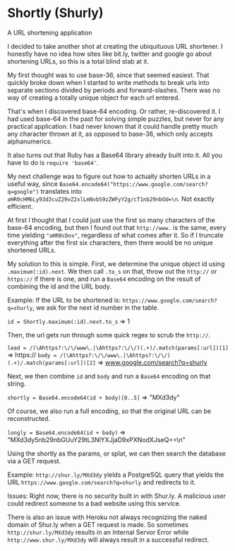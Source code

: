 Shortly (Shurly)
=======

A URL shortening application

I decided to take another shot at creating the ubiquituous URL shortener.  I honestly have no idea how sites like bit.ly, twitter and google go about shortening URLs, so this is a total blind stab at it.

My first thought was to use base-36, since that seemed easiest.  That quickly broke down when I started to write methods to break urls into separate sections divided by periods and forward-slashes.  There was no way of creating a totally unique object for each url entered.

That's when I discovered base-64 encoding.  Or rather, re-discovered it.  I had used base-64 in the past for solving simple puzzles, but never for any practical application.  I had never known that it could handle pretty much any character thrown at it, as opposed to base-36, which only accepts alphanumerics.

It also turns out that Ruby has a Base64 library already built into it.  All you have to do is `require 'base64'`.

My next challenge was to figure out how to actually shorten URLs in a useful way, since `Base64.encode64("https://www.google.com/search?q=google")` translates into `aHR0cHM6Ly93d3cuZ29vZ2xlLmNvbS9zZWFyY2g/cT1nb29nbGU=\n`.  Not exactly efficient.

At first I thought that I could just use the first so many characters of the base-64 encoding, but then I found out that `http://www.` is the same, every time yielding `"aHR0cDov"`, regardless of what comes after it.  So if I truncate everything after the first six characters, then there would be no unique shortened URLs.

My solution to this is simple.  First, we determine the unique object id using `.maximum(:id).next`.  We then call `.to_s` on that, throw out the `http://` or `https://` if there is one, and run a `Base64` encoding on the result of combining the id and the URL body.

Example:
If the URL to be shortened is: `https://www.google.com/search?q=shurly`, we ask for the next id number in the table.

  `id = Shortly.maximum(:id).next.to_s` => 1
  
Then, the url gets run through some quick regex to scrub the `http://`.

  `lead = /(\Ahttps?:\/\/www\.|\Ahttps?:\/\/)(.+)/.match(params[:url])[1]` => https://
  `body = /(\Ahttps?:\/\/www\.|\Ahttps?:\/\/)(.+)/.match(params[:url])[2]` => www.google.com/search?q=shurly

Next, we then combine `id` and `body` and run a `Base64` encoding on that string.

  `shortly = Base64.encode64(id + body)[0..5]` => "MXd3dy"
  
Of course, we also run a full encoding, so that the original URL can be reconstructed.

  `longly = Base64.encode64(id + body)` => "MXd3dy5nb29nbGUuY29tL3NlYXJjaD9xPXNodXJseQ==\n"
  
Using the shortly as the params, or splat, we can then search the database via a GET request.

  Example: `http://shur.ly/MXd3dy` yields a PostgreSQL query that yields the URL  `https://www.google.com/search?q=shurly` and redirects to it.
  
Issues:
Right now, there is no security built in with Shur.ly.  A malicious user could redirect someone to a bad website using this service.

There is also an issue with Heroku not always recognizing the naked domain of Shur.ly when a GET request is made.  So sometimes `http://shur.ly/MXd3dy` results in an Internal Servor Error while `http://www.shur.ly/MXd3dy` will always result in a successful redirect.
  

